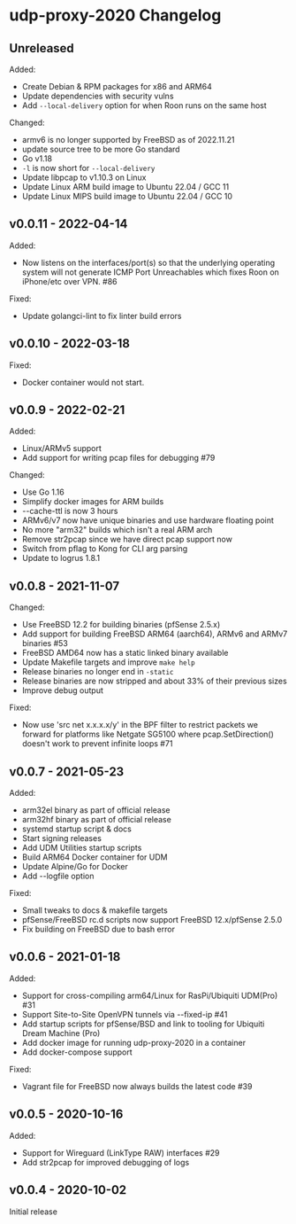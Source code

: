 # udp-proxy-2020 Changelog

## Unreleased

Added:
 - Create Debian & RPM packages for x86 and ARM64
 - Update dependencies with security vulns
 - Add `--local-delivery` option for when Roon runs on the same host

Changed:
 - armv6 is no longer supported by FreeBSD as of 2022.11.21 
 - update source tree to be more Go standard
 - Go v1.18
 - `-l` is now short for `--local-delivery`
 - Update libpcap to v1.10.3 on Linux
 - Update Linux ARM build image to Ubuntu 22.04 / GCC 11
 - Update Linux MIPS build image to Ubuntu 22.04 / GCC 10

## v0.0.11 - 2022-04-14

Added:
 - Now listens on the interfaces/port(s) so that the
    underlying operating system will not generate ICMP Port Unreachables
    which fixes Roon on iPhone/etc over VPN. #86

Fixed:
 - Update golangci-lint to fix linter build errors 

## v0.0.10 - 2022-03-18

Fixed:
 - Docker container would not start.


## v0.0.9 - 2022-02-21

Added:

 - Linux/ARMv5 support
 - Add support for writing pcap files for debugging #79

Changed:

 - Use Go 1.16
 - Simplify docker images for ARM builds 
 - --cache-ttl is now 3 hours
 - ARMv6/v7 now have unique binaries and use hardware floating point
 - No more "arm32" builds which isn't a real ARM arch
 - Remove str2pcap since we have direct pcap support now
 - Switch from pflag to Kong for CLI arg parsing
 - Update to logrus 1.8.1

## v0.0.8 - 2021-11-07

Changed:

 - Use FreeBSD 12.2 for building binaries (pfSense 2.5.x)
 - Add support for building FreeBSD ARM64 (aarch64), ARMv6 and ARMv7 binaries #53
 - FreeBSD AMD64 now has a static linked binary available
 - Update Makefile targets and improve `make help`
 - Release binaries no longer end in `-static`
 - Release binaries are now stripped and about 33% of their previous sizes
 - Improve debug output

Fixed: 

- Now use 'src net x.x.x.x/y' in the BPF filter to restrict packets we forward
    for platforms like Netgate SG5100 where pcap.SetDirection() doesn't work 
    to prevent infinite loops #71

## v0.0.7 - 2021-05-23

Added:

 - arm32el binary as part of official release
 - arm32hf binary as part of official release
 - systemd startup script & docs
 - Start signing releases
 - Add UDM Utilities startup scripts
 - Build ARM64 Docker container for UDM
 - Update Alpine/Go for Docker
 - Add --logfile option

Fixed:

 - Small tweaks to docs & makefile targets
 - pfSense/FreeBSD rc.d scripts now support FreeBSD 12.x/pfSense 2.5.0
 - Fix building on FreeBSD due to bash error

## v0.0.6 - 2021-01-18

Added:

- Support for cross-compiling arm64/Linux for RasPi/Ubiquiti UDM(Pro) #31
- Support Site-to-Site OpenVPN tunnels via --fixed-ip #41
- Add startup scripts for pfSense/BSD and link to tooling for Ubiquiti Dream
    Machine (Pro)
- Add docker image for running udp-proxy-2020 in a container
- Add docker-compose support

Fixed:

- Vagrant file for FreeBSD now always builds the latest code #39

## v0.0.5 - 2020-10-16

Added:

- Support for Wireguard (LinkType RAW) interfaces #29
- Add str2pcap for improved debugging of logs

## v0.0.4 - 2020-10-02

Initial release
